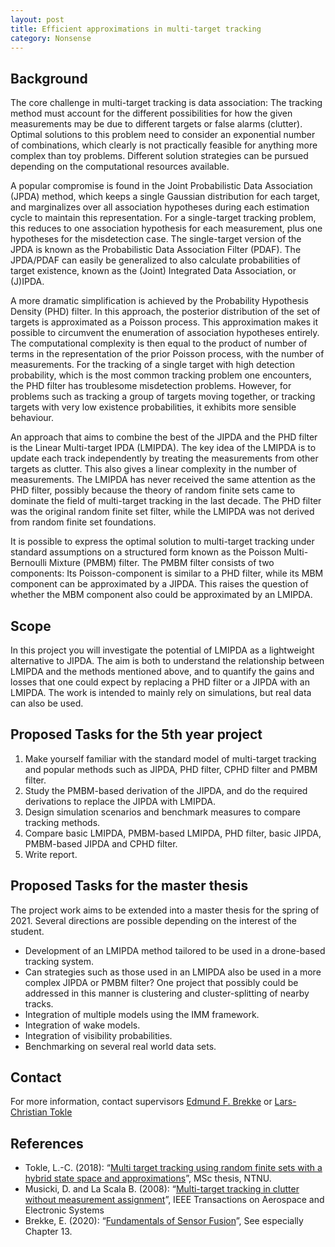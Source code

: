```yaml
---
layout: post
title: Efficient approximations in multi-target tracking
category: Nonsense
---
```

## Background
The core challenge in multi-target tracking is data association: The tracking method must account for the different possibilities for how the given measurements may be due to different targets or false alarms (clutter). Optimal solutions to this problem need to consider an exponential number of combinations, which clearly is not practically feasible for anything more complex than toy problems. Different solution strategies can be pursued depending on the computational resources available. 

A popular compromise is found in the Joint Probabilistic Data Association (JPDA) method, which keeps a single Gaussian distribution for each target, and marginalizes over all association hypotheses during each estimation cycle to maintain this representation. For a single-target tracking problem, this reduces to one association hypothesis for each measurement, plus one hypotheses for the misdetection case. The single-target version of the JPDA is known as the Probabilistic Data Association Filter (PDAF). The JPDA/PDAF can easily be generalized to also calculate probabilities of target existence, known as the (Joint) Integrated Data Association, or (J)IPDA. 

A more dramatic simplification is achieved by the Probability Hypothesis Density (PHD) filter. In this approach, the posterior distribution of the set of targets is approximated as a Poisson process. This approximation makes it possible to circumvent the enumeration of association hypotheses entirely. The computational complexity is then equal to the product of number of terms in the representation of the prior Poisson process, with the number of measurements. For the tracking of a single target with high detection probability, which is the most common tracking problem one encounters,  the PHD filter has troublesome misdetection problems. However, for problems such as tracking a group of targets moving together, or tracking targets with very low existence probabilities, it exhibits more sensible behaviour. 

An approach that aims to combine the best of the JIPDA and the PHD filter is the Linear Multi-target IPDA (LMIPDA). 
The key idea of the LMIPDA is to update each track independently by treating the measurements from other targets as clutter. 
This also gives a linear complexity in the number of measurements. The LMIPDA has never received the same attention as the PHD filter, possibly because the theory of random finite sets came to dominate the field of multi-target tracking in the last decade. The PHD filter was the original random finite set filter, while the LMIPDA was not derived from random finite set foundations. 

It is possible to express the optimal solution to multi-target tracking under standard assumptions on a structured form known as the Poisson Multi-Bernoulli Mixture (PMBM) filter. The PMBM filter consists of two components: Its Poisson-component is similar to a PHD filter, while its MBM component can be approximated by a JIPDA. This raises the question of whether the MBM component also could be approximated by an LMIPDA.



## Scope
In this project you will investigate the potential of LMIPDA as a lightweight alternative to JIPDA. 
The aim is both to understand the relationship between LMIPDA and the methods mentioned above, and to quantify the gains and losses
that one could expect by replacing a PHD filter or a JIPDA with an LMIPDA. 
The work is intended to mainly rely on simulations, but real data can also be used. 


## Proposed Tasks for the 5th year project

1. Make yourself familiar with the standard model of multi-target tracking and popular methods such as JIPDA, PHD filter, CPHD filter and PMBM filter.
2. Study the PMBM-based derivation of the JIPDA, and do the required derivations to replace the JIPDA with LMIPDA.
3. Design simulation scenarios and benchmark measures to compare tracking methods. 
4. Compare basic LMIPDA, PMBM-based LMIPDA, PHD filter, basic JIPDA, PMBM-based JIPDA and CPHD filter. 
5. Write report.

## Proposed Tasks for the master thesis

The project work aims to be extended into a master thesis for the spring of 2021. Several directions are possible depending on the interest of the student. 

* Development of an LMIPDA method tailored to be used in a drone-based tracking system. 
* Can strategies such as those used in an LMIPDA also be used in a more complex JIPDA or PMBM filter? One project that possibly could be addressed in this manner is clustering and cluster-splitting of nearby tracks. 
* Integration of multiple models using the IMM framework.
* Integration of wake models. 
* Integration of visibility probabilities. 
* Benchmarking on several real world data sets. 

## Contact
For more information, contact supervisors [Edmund F. Brekke](http://www.ntnu.no/ansatte/edmundfo) or
[Lars-Christian Tokle](https://www.ntnu.edu/employees/lars-christian.n.tokle) 

## References

* Tokle, L.-C. (2018): “[Multi target tracking using random finite sets with a hybrid state space and approximations](https://ntnuopen.ntnu.no/ntnu-xmlui/bitstream/handle/11250/2575375/18666_FULLTEXT.pdf?sequence=1)”, MSc thesis, NTNU. 
* Musicki, D. and La Scala B. (2008): “[Multi-target tracking in clutter without measurement assignment](https://ieeexplore.ieee.org/document/4655350)”, IEEE Transactions on Aerospace and Electronic Systems
* Brekke, E. (2020): “[Fundamentals of Sensor Fusion](http://folk.ntnu.no/edmundfo/msc2019-2020/sf13chapters.pdf)”, See especially Chapter 13.
